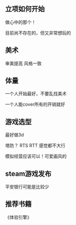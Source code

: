 







## 立项如何开始

做心中的那个！

目前尚不存在的，但又非常想玩的

## 美术

审美提高 风格一致

## 体量

一个人开始最好，不要乱找美术

一个人能cover所有的开销就好



## 游戏选型

最好做3d

塔防？ RTS RTT 感觉都不大行 

模拟经营应该可以！可爱画风的

## steam游戏发布

平安银行可能是比较少

## 推荐书籍

《体验引擎》